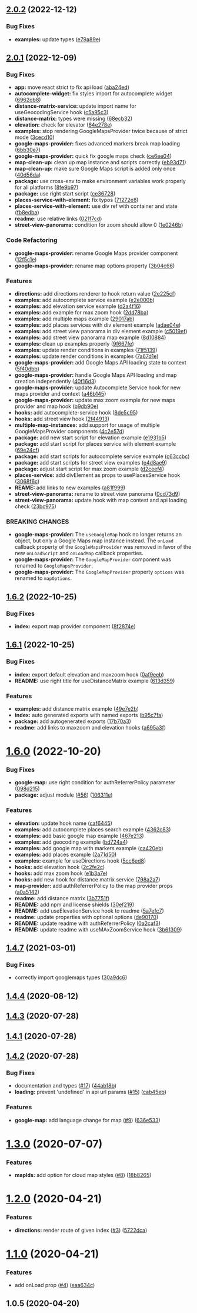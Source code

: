 ## [2.0.2](https://github.com/ubilabs/google-maps-react-hooks/compare/v2.0.1...v2.0.2) (2022-12-12)


### Bug Fixes

* **examples:** update types ([e79a89e](https://github.com/ubilabs/google-maps-react-hooks/commit/e79a89e4ef27701e91e865afd0bc65dc724cbb1b))



## [2.0.1](https://github.com/ubilabs/google-maps-react-hooks/compare/v2.0.0...v2.0.1) (2022-12-09)


### Bug Fixes

* **app:** move react strict to fix api load ([aba24ed](https://github.com/ubilabs/google-maps-react-hooks/commit/aba24ed2187be77f0128c4411c03752c0343b7b5))
* **autocomplete-widget:** fix styles import for autocomplete widget ([6962db8](https://github.com/ubilabs/google-maps-react-hooks/commit/6962db8882ab124068625161f467368599f40f72))
* **distance-matrix-service:** update import name for useGeocodingService hook ([c5a95c3](https://github.com/ubilabs/google-maps-react-hooks/commit/c5a95c337aaaf5c85b86f320165e0ee748f48767))
* **distance-matrix:** types were missing ([68ecb32](https://github.com/ubilabs/google-maps-react-hooks/commit/68ecb325ca6ab5ff9d655cb52cd24abdeba05d56))
* **elevation:** check for elevator ([64e278e](https://github.com/ubilabs/google-maps-react-hooks/commit/64e278e8ccdd464beb188d2e845e80552cfc406e))
* **examples:** stop rendering GoogleMapsProvider twice because of strict mode ([3cecd10](https://github.com/ubilabs/google-maps-react-hooks/commit/3cecd10c12644af888e139819eca463eece31c8a))
* **google-maps-provider:** fixes advanced markers break map loading ([6bb30e7](https://github.com/ubilabs/google-maps-react-hooks/commit/6bb30e7a8e7e7c54cb0b5cc7720ef36daf2e7d7d))
* **google-maps-provider:** quick fix google maps check ([ce6ee04](https://github.com/ubilabs/google-maps-react-hooks/commit/ce6ee0404cd505253f201cab75a65ba4af776ef1))
* **map-clean-up:** clean up map instance and scripts correctly ([eb93d71](https://github.com/ubilabs/google-maps-react-hooks/commit/eb93d712090696a51de874f36bb32ddc58dfee72))
* **map-clean-up:** make sure Google Maps script is added only once ([40d56da](https://github.com/ubilabs/google-maps-react-hooks/commit/40d56da6e5113bed43a94e84137df036402f4437))
* **package:** use cross-env to make environment variables work properly for all platforms ([8fe9b97](https://github.com/ubilabs/google-maps-react-hooks/commit/8fe9b97a26129fe0cc0104bfe883cf97181c4e62))
* **package:** use right start script ([ce36728](https://github.com/ubilabs/google-maps-react-hooks/commit/ce3672802964a34dfe3157293737cb0d4469e618))
* **places-service-with-element:** fix typos ([71272e8](https://github.com/ubilabs/google-maps-react-hooks/commit/71272e89fbcd5a3acd2ea66cd7fd5822b252b292))
* **places-service-with-element:** use div ref with container and state ([fb8edba](https://github.com/ubilabs/google-maps-react-hooks/commit/fb8edbaeb525e3b0b881fc9ce9da016d46630d41))
* **readme:** use relative links ([021f7cd](https://github.com/ubilabs/google-maps-react-hooks/commit/021f7cded11da59f839665065de6028be31bb698))
* **street-view-panorama:** condition for zoom should allow 0 ([1e0246b](https://github.com/ubilabs/google-maps-react-hooks/commit/1e0246b8c9d047232b0546720e160f5845fc08f4))


### Code Refactoring

* **google-maps-provider:** rename Google Maps provider component ([12f5c1e](https://github.com/ubilabs/google-maps-react-hooks/commit/12f5c1e98f381e13c72455efa8c9cb7d535fb042))
* **google-maps-provider:** rename map options property ([3b04c66](https://github.com/ubilabs/google-maps-react-hooks/commit/3b04c66e70eff91bffaf99f310ad97f0c9b43fe2))


### Features

* **directions:** add directions renderer to hook return value ([2e225cf](https://github.com/ubilabs/google-maps-react-hooks/commit/2e225cf908e2c9030c68373fd42b75ddfa754556))
* **examples:** add autocomplete service example ([e2e000b](https://github.com/ubilabs/google-maps-react-hooks/commit/e2e000baddfd5ca325400a4887236fa311383660))
* **examples:** add elevation service example ([d2a4f16](https://github.com/ubilabs/google-maps-react-hooks/commit/d2a4f16dff8d1ede952cb08fd250a531c529131e))
* **examples:** add example for max zoom hook ([2dd78ba](https://github.com/ubilabs/google-maps-react-hooks/commit/2dd78ba8c7b28ce171b90f0a8229bae3f95cf9d3))
* **examples:** add multiple maps example ([29017ab](https://github.com/ubilabs/google-maps-react-hooks/commit/29017ab8a647f6f7048ca3ba2629977da4451b0c))
* **examples:** add places services with div element example ([adae04e](https://github.com/ubilabs/google-maps-react-hooks/commit/adae04e83cbe286c45c5608034972f98479823b4))
* **examples:** add street view panorama in div element example ([c5019ef](https://github.com/ubilabs/google-maps-react-hooks/commit/c5019ef031c4fe76dcb3321c4a6ef2efd9bc830a))
* **examples:** add street view panorama map example ([8d10884](https://github.com/ubilabs/google-maps-react-hooks/commit/8d1088402b65ddaf180ea136f921d02a88b49b84))
* **examples:** clean up examples properly ([9f667fe](https://github.com/ubilabs/google-maps-react-hooks/commit/9f667fe44cb3b00fe74c11478231e415a64b41fa))
* **examples:** update render conditions in examples ([71f5139](https://github.com/ubilabs/google-maps-react-hooks/commit/71f5139dd5128c97cebb062a518626618ec08916))
* **examples:** update render conditions in examples ([7a67d1e](https://github.com/ubilabs/google-maps-react-hooks/commit/7a67d1e70f21018cb295c0ee94fac9c7ac46a8a1))
* **google-maps-provider:** add Google Maps API loading state to context ([5f40dbb](https://github.com/ubilabs/google-maps-react-hooks/commit/5f40dbb5e47338501f71855507d23e73157e6554))
* **google-maps-provider:** handle Google Maps API loading and map creation independently ([40f16d3](https://github.com/ubilabs/google-maps-react-hooks/commit/40f16d3c72b0d2c3c998f95ffd34c33247db4c34))
* **google-maps-provider:** update Autocomplete Service hook for new maps provider and context ([a46b145](https://github.com/ubilabs/google-maps-react-hooks/commit/a46b145c2453d77f6dc9c2f26249d8cc9ba9db57))
* **google-maps-provider:** update max zoom example for new maps provider and map hook ([b9db90e](https://github.com/ubilabs/google-maps-react-hooks/commit/b9db90e819061990da329711e9c3451054aa36f1))
* **hooks:** add autocomplete-service hook ([8de5c95](https://github.com/ubilabs/google-maps-react-hooks/commit/8de5c953a6120bb52f2caf7ff7a45d6744011b4c))
* **hooks:** add street view hook ([2f44913](https://github.com/ubilabs/google-maps-react-hooks/commit/2f449132e345e58b6c5631d731b8f46e7ceab3e2))
* **multiple-map-instances:** add support for usage of multiple GoogleMapsProvider components ([4c2e57d](https://github.com/ubilabs/google-maps-react-hooks/commit/4c2e57df9c2364034bddf461b27544e06e10f81b))
* **package:** add new start script for elevation example ([e1931b5](https://github.com/ubilabs/google-maps-react-hooks/commit/e1931b514ccbe997080f1ca13d7a4147a2b13e87))
* **package:** add start script for places service with element example ([69e24cf](https://github.com/ubilabs/google-maps-react-hooks/commit/69e24cfab428285cacf34af6a2ff4b03d40bcec0))
* **package:** add start scripts for autocomplete service example ([c63ccbc](https://github.com/ubilabs/google-maps-react-hooks/commit/c63ccbc7182118940f9c6abc30c148a8f0314364))
* **package:** add start scripts for street view examples ([e4d8ae9](https://github.com/ubilabs/google-maps-react-hooks/commit/e4d8ae98c0e55e93409614e1a6c2bdff227665e2))
* **package:** adjust start script for max zoom example ([d2ceef4](https://github.com/ubilabs/google-maps-react-hooks/commit/d2ceef4c2791d4fae7f8c629c47417ce8dff998a))
* **places-service:** add divElement as props to usePlacesService hook ([3068f6c](https://github.com/ubilabs/google-maps-react-hooks/commit/3068f6c51e17e7896eb921e071b9d0c947e1e142))
* **REAME:** add links to new examples ([a81f999](https://github.com/ubilabs/google-maps-react-hooks/commit/a81f99987804ad1ee9f9d181028f439bfc43b6a6))
* **street-view-panorama:** rename to street view panorama ([0cd73d9](https://github.com/ubilabs/google-maps-react-hooks/commit/0cd73d9258bc47a28fd2de7ab9a12485e80dd34d))
* **street-view-panorama:** update hook with map contest and api loading check ([23bc975](https://github.com/ubilabs/google-maps-react-hooks/commit/23bc9750f5c5d1d264ff0280c5854625bbfdaf81))


### BREAKING CHANGES

* **google-maps-provider:** The `useGoogleMap` hook no longer returns an object, but only a Google Maps map instance instead.
The `onLoad` callback property of the `GoogleMapsProvider` was removed in favor of the new `onLoadScript` and `onLoadMap` callback properties.
* **google-maps-provider:** The `GoogleMapProvider` component was renamed to `GoogleMapsProvider`.
* **google-maps-provider:** The `GoogleMapProvider` property `options` was renamed to `mapOptions`.



## [1.6.2](https://github.com/ubilabs/google-maps-react-hooks/compare/v1.6.1...v1.6.2) (2022-10-25)


### Bug Fixes

* **index:** export map provider component ([8f2874e](https://github.com/ubilabs/google-maps-react-hooks/commit/8f2874efe890a508a0da750597d34a5b89627c72))



## [1.6.1](https://github.com/ubilabs/google-maps-react-hooks/compare/v1.6.0...v1.6.1) (2022-10-25)


### Bug Fixes

* **index:** export default elevation and maxzoom hook ([0af9eeb](https://github.com/ubilabs/google-maps-react-hooks/commit/0af9eeb75cedf19b27bf7e0ff61da517cbe9cac8))
* **README:** use right title for useDistanceMatrix example ([613d359](https://github.com/ubilabs/google-maps-react-hooks/commit/613d359954700a0d1a2c31793538bf7539537d68))


### Features

* **examples:** add distance matrix example ([49e7e2b](https://github.com/ubilabs/google-maps-react-hooks/commit/49e7e2bb1293dae57273b00166c6725e52d429a7))
* **index:** auto generated exports with named exports ([b95c7fa](https://github.com/ubilabs/google-maps-react-hooks/commit/b95c7faf6decbfc949bbafd5fc6df7134c3d8c15))
* **package:** add autogenerated exports ([17b70a3](https://github.com/ubilabs/google-maps-react-hooks/commit/17b70a361b0c3e8b47d45afa159151d3ee832ac2))
* **readme:** add links to maxzoom and elevation hooks ([a695a3f](https://github.com/ubilabs/google-maps-react-hooks/commit/a695a3fd5f92441f6d086000529922fc8a7b9b9b))



# [1.6.0](https://github.com/ubilabs/google-maps-react-hooks/compare/v1.4.7...v1.6.0) (2022-10-20)


### Bug Fixes

* **google-map:** use right condition for authReferrerPolicy parameter ([098d215](https://github.com/ubilabs/google-maps-react-hooks/commit/098d215ceb547af41e346eaf1c7752b43cf94e87))
* **package:** adjust module ([#56](https://github.com/ubilabs/google-maps-react-hooks/issues/56)) ([106311e](https://github.com/ubilabs/google-maps-react-hooks/commit/106311e1d3160fc2639338a1191c9a78872d413c))


### Features

* **elevation:** update hook name ([caf6445](https://github.com/ubilabs/google-maps-react-hooks/commit/caf6445765845d6ba9f5fbdae01c748013a71265))
* **examples:** add autocomplete places search example ([4362c83](https://github.com/ubilabs/google-maps-react-hooks/commit/4362c831b20e428d6733afca0e720838035ffa51))
* **examples:** add basic google map example ([467e213](https://github.com/ubilabs/google-maps-react-hooks/commit/467e2137a8c6d90da6173ddd8e5d20b218039b76))
* **examples:** add geocoding example ([bd724a4](https://github.com/ubilabs/google-maps-react-hooks/commit/bd724a4a5d628c806783a118d15f94d6e40c8392))
* **examples:** add google map with markers example ([ca420eb](https://github.com/ubilabs/google-maps-react-hooks/commit/ca420eb7176551c7535921775da3aff4ecdfad36))
* **examples:** add places example ([2a71d50](https://github.com/ubilabs/google-maps-react-hooks/commit/2a71d5087a0f6e288c672a701181f0b6e52794d9))
* **examples:** example for useDirections hook ([5cc6ed8](https://github.com/ubilabs/google-maps-react-hooks/commit/5cc6ed88b37ff618c1f438e49542fbb591d5adce))
* **hooks:** add elevation hook ([2c2fe2c](https://github.com/ubilabs/google-maps-react-hooks/commit/2c2fe2cf4448fa138b435a317b1438e3f9757d1f))
* **hooks:** add max zoom hook ([e1b3a7e](https://github.com/ubilabs/google-maps-react-hooks/commit/e1b3a7eeca5ef548b525062773e732339af9f2a5))
* **hooks:** add new hook for distance matrix service ([798a2a7](https://github.com/ubilabs/google-maps-react-hooks/commit/798a2a7a117e12abd042b90f0afe0f3d5833c3d7))
* **map-provider:** add authReferrerPolicy to the map provider props ([a0a5142](https://github.com/ubilabs/google-maps-react-hooks/commit/a0a51426a472f34995317050d206575d5d7e0fed))
* **readme:** add distance matrix ([3b7751f](https://github.com/ubilabs/google-maps-react-hooks/commit/3b7751faae13aa911ccdce4e17975ac093a7b972))
* **README:** add npm and license shields ([30ef219](https://github.com/ubilabs/google-maps-react-hooks/commit/30ef219637d629301e5cfdf459c5e6e8c226e612))
* **README:** add useElevationService hook to readme ([5a7efc7](https://github.com/ubilabs/google-maps-react-hooks/commit/5a7efc774caf5b492bcb3363f4cf4b01b0674054))
* **readme:** update properties with optional options ([de90170](https://github.com/ubilabs/google-maps-react-hooks/commit/de90170ba48fa2a6960c6acaed3662b344a6e228))
* **README:** update readme with authReferrerPolicy ([0a2caf3](https://github.com/ubilabs/google-maps-react-hooks/commit/0a2caf312c53bcbe20319fd4f2c81f001bf20d73))
* **README:** update readme with useMAxZoomService hook ([3b61309](https://github.com/ubilabs/google-maps-react-hooks/commit/3b613094a6b970f38eb0f2c08e4f2dbcbc871f6c))



## [1.4.7](https://github.com/ubilabs/google-maps-react-hooks/compare/v1.4.4...v1.4.7) (2021-03-01)


### Bug Fixes

* correctly import googlemaps types ([30a9dc6](https://github.com/ubilabs/google-maps-react-hooks/commit/30a9dc662ca99d7cb8b5a3072b3b0fdb5ae86fc9))



## [1.4.4](https://github.com/ubilabs/google-maps-react-hooks/compare/v1.4.3...v1.4.4) (2020-08-12)



## [1.4.3](https://github.com/ubilabs/google-maps-react-hooks/compare/v1.4.1...v1.4.3) (2020-07-28)



## [1.4.1](https://github.com/ubilabs/google-maps-react-hooks/compare/v1.4.2...v1.4.1) (2020-07-28)



## [1.4.2](https://github.com/ubilabs/google-maps-react-hooks/compare/v1.3.0...v1.4.2) (2020-07-28)


### Bug Fixes

* documentation and types ([#17](https://github.com/ubilabs/google-maps-react-hooks/issues/17)) ([44ab18b](https://github.com/ubilabs/google-maps-react-hooks/commit/44ab18bb3d47f8cfd9d84020edf80e6e1b958b07))
* **loading:** prevent 'undefined' in api url params ([#15](https://github.com/ubilabs/google-maps-react-hooks/issues/15)) ([cab45eb](https://github.com/ubilabs/google-maps-react-hooks/commit/cab45eb88c3e602d48506562e9855435bdb61413))


### Features

* **google-map:** add language change for map ([#9](https://github.com/ubilabs/google-maps-react-hooks/issues/9)) ([636e533](https://github.com/ubilabs/google-maps-react-hooks/commit/636e533b4ea7c506415d605b2dc23fbecbedb019))



# [1.3.0](https://github.com/ubilabs/google-maps-react-hooks/compare/v1.2.0...v1.3.0) (2020-07-07)


### Features

* **mapIds:** add option for cloud map styles ([#8](https://github.com/ubilabs/google-maps-react-hooks/issues/8)) ([18b8265](https://github.com/ubilabs/google-maps-react-hooks/commit/18b826575555085c9db3ebee79b80867ccd682fc))



# [1.2.0](https://github.com/ubilabs/google-maps-react-hooks/compare/v1.1.0...v1.2.0) (2020-04-21)


### Features

* **directions:** render route of given index ([#3](https://github.com/ubilabs/google-maps-react-hooks/issues/3)) ([5722dca](https://github.com/ubilabs/google-maps-react-hooks/commit/5722dcaafc6190b828a1f2c48b2609988c346a72))



# [1.1.0](https://github.com/ubilabs/google-maps-react-hooks/compare/v1.0.5...v1.1.0) (2020-04-21)


### Features

* add onLoad prop ([#4](https://github.com/ubilabs/google-maps-react-hooks/issues/4)) ([eaa634c](https://github.com/ubilabs/google-maps-react-hooks/commit/eaa634c9cd2a7e4b573b87d541c559a5ac66f054))



## 1.0.5 (2020-04-20)



